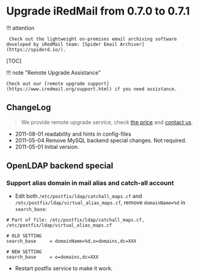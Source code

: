 # Upgrade iRedMail from 0.7.0 to 0.7.1

!!! attention

	 Check out the lightweight on-premises email archiving software developed by iRedMail team: [Spider Email Archiver](https://spiderd.io/).

[TOC]

!!! note "Remote Upgrade Assistance"

    Check out our [remote upgrade support](https://www.iredmail.org/support.html) if you need assistance.

## ChangeLog

> We provide remote upgrade service, check
> [the price](https://www.iredmail.org/support.html) and
> [contact us](https://www.iredmail.org/contact.html).

* 2011-08-01 readability and hints in config-files
* 2011-05-04 Remove MySQL backend special changes. Not required.
* 2011-05-01 Initial version.

## OpenLDAP backend special

### Support alias domain in mail alias and catch-all account

* Edit both `/etc/postfix/ldap/catchall_maps.cf` and
  `/etc/postfix/ldap/virtual_alias_maps.cf`, remove `domainName=%d` in
  `search_base`:

```
# Part of file: /etc/postfix/ldap/catchall_maps.cf, /etc/postfix/ldap/virtual_alias_maps.cf

# OLD SETTING
search_base     = domainName=%d,o=domains,dc=XXX

# NEW SETTING
search_base     = o=domains,dc=XXX
```

* Restart postfix service to make it work.
